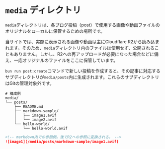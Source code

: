 # `media` ディレクトリ

`media`ディレクトリは、各ブログ投稿（post）で使用する画像や動画ファイルのオリジナルをローカルに保管するための場所です。

当サイトでは、実際に表示される画像や動画は主にCloudflare R2から読み込まれます。そのため、`media`ディレクトリ内のファイルは使用せず、公開されることもありません。しかし、R2への再アップロードが必要になった場合などに備え、一応オリジナルのファイルをここに保管しています。

`bun run post:create`コマンドで新しい投稿を作成すると、その記事に対応するサブディレクトリが`media/posts`内に生成されます。これらのサブディレクトリはGitの管理対象外です。

```shell
# 構成例
media/
└── posts/
    ├── README.md
    ├── markdown-sample/
    │   ├── image1.avif
    │   └── image2.avif
    └── hello-world/
        └── hello-world.avif
```

```markdown
<!-- markdown内での参照例。後でR2への参照に変換される。 -->
![image1](/media/posts/markdown-sample/image1.avif)
```

